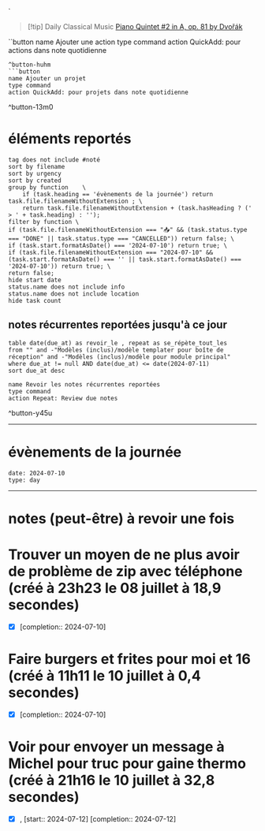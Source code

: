 
`

> [!tip] Daily Classical Music
> [Piano Quintet #2 in A, op. 81 by Dvořák](https://www.youtube.com/watch?v=eFMV63zy-Xk)

``button
name Ajouter une action
type command
action QuickAdd: pour actions dans note quotidienne
```
^button-huhm
```button
name Ajouter un projet
type command
action QuickAdd: pour projets dans note quotidienne
```
^button-13m0
# éléments reportés
```tasks
tag does not include #noté 
sort by filename 
sort by urgency 
sort by created 
group by function    \
	if (task.heading == 'évènements de la journée') return task.file.filenameWithoutExtension ; \
    return task.file.filenameWithoutExtension + (task.hasHeading ? (' > ' + task.heading) : '');
filter by function \
if (task.file.filenameWithoutExtension === "📥" && (task.status.type === "DONE" || task.status.type === "CANCELLED")) return false; \
if (task.start.formatAsDate() === '2024-07-10') return true; \
if (task.file.filenameWithoutExtension === "2024-07-10" && (task.start.formatAsDate() === '' || task.start.formatAsDate() === '2024-07-10')) return true; \
return false;
hide start date
status.name does not include info
status.name does not include location
hide task count
```

## notes récurrentes reportées jusqu'à ce jour
```dataview
table date(due_at) as revoir_le , repeat as se_répète_tout_les
from "" and -"Modèles (inclus)/modèle templater pour boîte de réception" and -"Modèles (inclus)/modèle pour module principal"
where due_at != null AND date(due_at) <= date(2024-07-11)
sort due_at desc
```

```button
name Revoir les notes récurrentes reportées
type command
action Repeat: Review due notes
```
^button-y45u
___
# évènements de la journée
```gEvent
date: 2024-07-10
type: day
```
___

# notes (peut-être) à revoir une fois


# Trouver un moyen de ne plus avoir de problème de zip avec téléphone (créé à 23h23 le 08 juillet à 18,9 secondes) 
- [X]   [completion:: 2024-07-10]


# Faire burgers et frites pour moi et 16 (créé à 11h11 le 10 juillet à 0,4 secondes) 
- [X]   [completion:: 2024-07-10]


# Voir pour envoyer un message à Michel pour truc pour gaine thermo (créé à 21h16 le 10 juillet à 32,8 secondes) 
- [X] ,  [start:: 2024-07-12]  [completion:: 2024-07-12]